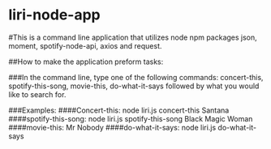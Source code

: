 # liri-node-app

#This is a command line application that utilizes node npm packages json, moment, spotify-node-api, axios and request.

##How to make the application preform tasks: 

###In the command line, type one of the following commands: concert-this, spotify-this-song, movie-this, do-what-it-says followed by what you would like to search for. 

###Examples:
####Concert-this:  node liri.js concert-this Santana
####spotify-this-song: node liri.js spotify-this-song Black Magic Woman
####movie-this: Mr Nobody
####do-what-it-says: node liri.js do-what-it-says

